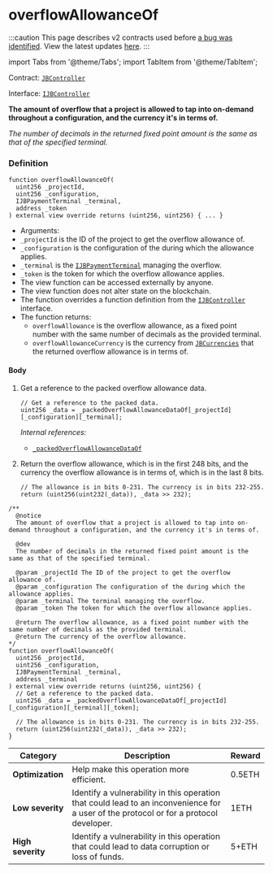 # overflowAllowanceOf

:::caution
This page describes v2 contracts used before [a bug was identified](/2022-05-24/). View the latest updates [here](https://juicebox.money/#/v2-bug-updates/).
:::

import Tabs from '@theme/Tabs';
import TabItem from '@theme/TabItem';

Contract: [`JBController`](/protocol/api/contracts/or-controllers/jbcontroller/README.md)​‌

Interface: [`IJBController`](/protocol/api/interfaces/ijbcontroller.md)

<Tabs>
<TabItem value="Step by step" label="Step by step">

**The amount of overflow that a project is allowed to tap into on-demand throughout a configuration, and the currency it's in terms of.**

_The number of decimals in the returned fixed point amount is the same as that of the specified terminal._

### Definition

```
function overflowAllowanceOf(
  uint256 _projectId,
  uint256 _configuration,
  IJBPaymentTerminal _terminal,
  address _token
) external view override returns (uint256, uint256) { ... }
```

* Arguments:
* `_projectId` is the ID of the project to get the overflow allowance of.
* `_configuration` is the configuration of the during which the allowance applies.
* `_terminal` is the [`IJBPaymentTerminal`](/protocol/api/interfaces/ijbpaymentterminal.md) managing the overflow.
* `_token` is the token for which the overflow allowance applies.
* The view function can be accessed externally by anyone.
* The view function does not alter state on the blockchain.
* The function overrides a function definition from the [`IJBController`](/protocol/api/interfaces/ijbcontroller.md) interface.
* The function returns:
  * `overflowAllowance` is the overflow allowance, as a fixed point number with the same number of decimals as the provided terminal.
  * `overflowAllowanceCurrency` is the currency from [`JBCurrencies`](/protocol/api/libraries/jbcurrencies.md) that the returned overflow allowance is in terms of.

#### Body

1.  Get a reference to the packed overflow allowance data.

    ```
    // Get a reference to the packed data.
    uint256 _data = _packedOverflowAllowanceDataOf[_projectId][_configuration][_terminal];
    ```

    _Internal references:_

    * [`_packedOverflowAllowanceDataOf`](/protocol/api/contracts/or-controllers/jbcontroller/properties/-_packedoverflowallowancedataof.md)
2.  Return the overflow allowance, which is in the first 248 bits, and the currency the overflow allowance is in terms of, which is in the last 8 bits.

    ```
    // The allowance is in bits 0-231. The currency is in bits 232-255.
    return (uint256(uint232(_data)), _data >> 232);
    ```

</TabItem>

<TabItem value="Code" label="Code">

```
/**
  @notice
  The amount of overflow that a project is allowed to tap into on-demand throughout a configuration, and the currency it's in terms of.

  @dev
  The number of decimals in the returned fixed point amount is the same as that of the specified terminal. 

  @param _projectId The ID of the project to get the overflow allowance of.
  @param _configuration The configuration of the during which the allowance applies.
  @param _terminal The terminal managing the overflow.
  @param _token The token for which the overflow allowance applies.

  @return The overflow allowance, as a fixed point number with the same number of decimals as the provided terminal.
  @return The currency of the overflow allowance.
*/
function overflowAllowanceOf(
  uint256 _projectId,
  uint256 _configuration,
  IJBPaymentTerminal _terminal,
  address _terminal
) external view override returns (uint256, uint256) {
  // Get a reference to the packed data.
  uint256 _data = _packedOverflowAllowanceDataOf[_projectId][_configuration][_terminal][_token];

  // The allowance is in bits 0-231. The currency is in bits 232-255.
  return (uint256(uint232(_data)), _data >> 232);
}
```

</TabItem>

<TabItem value="Bug bounty" label="Bug bounty">

| Category          | Description                                                                                                                            | Reward |
| ----------------- | -------------------------------------------------------------------------------------------------------------------------------------- | ------ |
| **Optimization**  | Help make this operation more efficient.                                                                                               | 0.5ETH |
| **Low severity**  | Identify a vulnerability in this operation that could lead to an inconvenience for a user of the protocol or for a protocol developer. | 1ETH   |
| **High severity** | Identify a vulnerability in this operation that could lead to data corruption or loss of funds.                                        | 5+ETH  |

</TabItem>
</Tabs>
